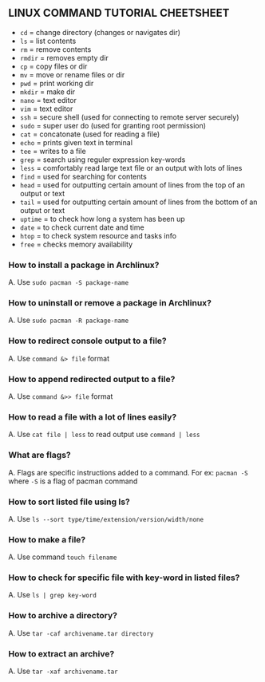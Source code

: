 ## LINUX COMMAND TUTORIAL CHEETSHEET

- `cd`		= change directory (changes or navigates dir)
- `ls`		= list contents
- `rm`		= remove contents
- `rmdir`	= removes empty dir
- `cp`		= copy files or dir
- `mv`		= move or rename files or dir
- `pwd`		= print working dir
- `mkdir`	= make dir
- `nano`	= text editor
- `vim`		= text editor
- `ssh`		= secure shell (used for connecting to remote server securely)
- `sudo`	= super user do (used for granting root permission)
- `cat`		= concatonate (used for reading a file)
- `echo`	= prints given text in terminal
- `tee`		= writes to a file
- `grep`	= search using reguler expression key-words
- `less`	= comfortably read large text file or an output with lots of lines
- `find`	= used for searching for contents
- `head`	= used for outputting certain amount of lines from the top of an output or text
- `tail`	= used for outputting certain amount of lines from the bottom of an output or text
- `uptime`	= to check how long a system has been up
- `date`	= to check current date and time
- `htop`	= to check system resource and tasks info
- `free`	= checks memory availability

### How to install a package in Archlinux?

A. Use `sudo pacman -S package-name`

### How to uninstall or remove a package in Archlinux?

A. Use `sudo pacman -R package-name`

### How to redirect console output to a file?

A. Use `command &> file` format

### How to append redirected output to a file?

A. Use `command &>> file` format

### How to read a file with a lot of lines easily?

A. Use `cat file | less` to read output use `command | less`

### What are flags?

A. Flags are specific instructions added to a command. For ex: `pacman -S` where `-S` is
   a flag of pacman command

### How to sort listed file using ls?

A. Use `ls --sort type/time/extension/version/width/none`

### How to make a file?

A. Use command `touch filename`

### How to check for specific file with key-word in listed files?

A. Use `ls | grep key-word`

### How to archive a directory?

A. Use `tar -caf archivename.tar directory`

### How to extract an archive?

A. Use `tar -xaf archivename.tar`

